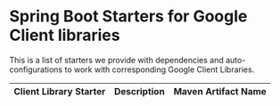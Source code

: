# Spring Boot Starters for Google Client libraries

This is a list of starters we provide with dependencies and auto-configurations to work with corresponding Google Client Libraries.

| Client Library Starter | Description   | Maven Artifact Name |
|------------------------| ------------- |---------------------|